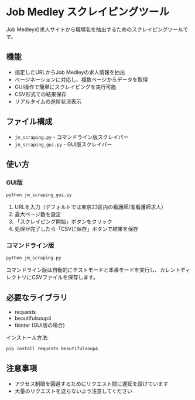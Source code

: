 # Job Medley スクレイピングツール

Job Medleyの求人サイトから職場名を抽出するためのスクレイピングツールです。

## 機能

- 指定したURLからJob Medleyの求人情報を抽出
- ページネーションに対応し、複数ページからデータを取得
- GUI操作で簡単にスクレイピングを実行可能
- CSV形式での結果保存
- リアルタイムの進捗状況表示

## ファイル構成

- `jm_scraping.py` - コマンドライン版スクレイパー
- `jm_scraping_gui.py` - GUI版スクレイパー

## 使い方

### GUI版

```bash
python jm_scraping_gui.py
```

1. URLを入力（デフォルトでは東京23区内の看護師/准看護師求人）
2. 最大ページ数を設定
3. 「スクレイピング開始」ボタンをクリック
4. 処理が完了したら「CSVに保存」ボタンで結果を保存

### コマンドライン版

```bash
python jm_scraping.py
```

コマンドライン版は自動的にテストモードと本番モードを実行し、カレントディレクトリにCSVファイルを保存します。

## 必要なライブラリ

- requests
- beautifulsoup4
- tkinter (GUI版の場合)

インストール方法:

```bash
pip install requests beautifulsoup4
```

## 注意事項

- アクセス制限を回避するためにリクエスト間に遅延を設けています
- 大量のリクエストを送らないよう注意してください 